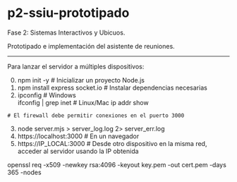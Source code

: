 # p2-ssiu-prototipado
Fase 2: Sistemas Interactivos y Ubicuos. 

Prototipado e implementación del asistente de reuniones.

 -------------------------------------------------------

 Para lanzar el servidor a múltiples dispositivos:
 
   0. npm init -y                     # Inicializar un proyecto Node.js 
   1. npm install express socket.io   # Instalar dependencias necesarias
   2. ipconfig                        # Windows  
      ifconfig | grep inet            # Linux/Mac
      ip addr show
      
   `# El firewall debe permitir conexiones en el puerto 3000`
      
   3. node server.mjs > server_log.log 2> server_err.log
   4. https://localhost:3000    # En un navegador
   5. https://IP_LOCAL:3000     # Desde otro dispositivo en la misma red, acceder al servidor usando la IP obtenida


openssl req -x509 -newkey rsa:4096 -keyout key.pem -out cert.pem -days 365 -nodes


